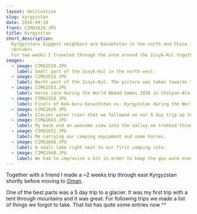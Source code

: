 ```yaml
---
layout: destination
slug: kyrgyzstan
date: 2016-09-10
front: CIMG1629.JPG
title: Kyrgyzstan
short_description:
  Kyrgyzstans biggest neighbors are Kazakhstan in the north and China in the east-south. The country is dominated by mountainous terrain and by its biggest lake Issyk-Kul in the north-east which is enclosed by high mountain ranges.
  <br><br>
  For two weeks I traveled through the area around the Issyk-Kul together with a friend. We took a bus from the capital Bishkek and generally went around the lake clockwise.
images:
  - image: CIMG1529.JPG
    label: Small part of the Issyk-Kul in the north west.
  - image: CIMG1533.JPG
    label: North west of the Issyk-Kul. The picture was taken towards the mountains in the north.
  - image: CIMG1553.JPG
    label: Horse race during the World Nomad Games 2016 in Cholpon-Ata.
  - image: CIMG1568.JPG
    label: Finals of Kok-boru Kasachstan vs. Kyrgyzstan during the World Nomad games 2016. Two teams of riders have to grab a beheaded goat and throw it in the other teams goal. It is the most famous game in Kyrgyzstan and some other countries in the area. Kyrgyzstan won the finals ;)
  - image: CIMG1629.JPG
    label: Glacier water river that we followed on our 5 day trip up to the glacier.
  - image: CIMG1643.JPG
    label: My back and an awesome view into the valley we trekked through ^^
  - image: CIMG1652.JPG
    label: Me carrying our camping equipment and some horses.
  - image: CIMG1668.JPG
    label: A small lake right next to our first camping site.
  - image: CIMG1940.JPG
    label: We had to improvise a bit in order to keep the gas warm enough. At our highest camping site we weren't able to cook and at a bit lower sites constructions like this were necessary to keep the gas coming.
---
```


Together with a friend I made a ~2 weeks trip through east Kyrgyzstan shortly before moving to <a href="/traveling/Oman/">Oman</a>.

One of the best parts was a 5 day trip to a glacier. It was my first trip with a tent through mountains and it was great. For following trips we made a list of things we forgot to take. That list has quite some entries now ^^
